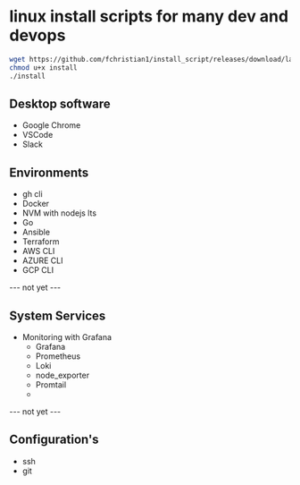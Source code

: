 # linux install scripts for many dev and devops
```bash
wget https://github.com/fchristian1/install_script/releases/download/latest/install
chmod u+x install
./install
```
## Desktop software
- Google Chrome
- VSCode
- Slack

## Environments
- gh cli
- Docker
- NVM with nodejs lts
- Go
- Ansible
- Terraform
- AWS CLI
- AZURE CLI
- GCP CLI

--- not yet ---

## System Services
- Monitoring with Grafana
  - Grafana
  - Prometheus
  - Loki
  - node_exporter
  - Promtail
  - 
--- not yet ---

## Configuration's
- ssh
- git
